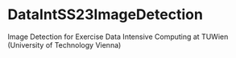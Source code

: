 # DataIntSS23ImageDetection
Image Detection for Exercise Data Intensive Computing at TUWien (University of Technology Vienna)
